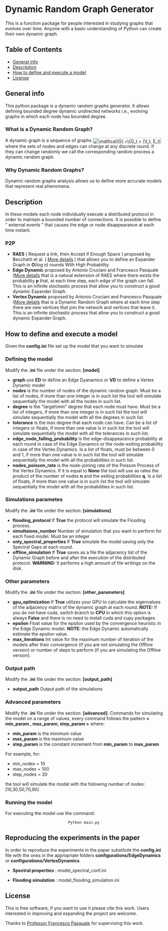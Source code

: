 

# Dynamic Random Graph Generator

 This is a function package for people interested in studying graphs that evolves over time. Anyone with a basic understanding of Python can create their own dynamic graph.






## Table of Contents 


- [General info](#General-info)
- [Description](#Description)
- [How to define and execute a model](#How-to-define-and-execute-a-model)
- [License](#License)


## General info
This python package is a dynamic random graphs generator. It allows defining bounded degree dynamic undirected networks i.e., evolving graphs in which each node has bounded degree.
### What is a Dynamic Random Graph?
A dynamic graph is a sequence of graphs <img src="https://bit.ly/35x8Ux6" align="center" border="0" alt="\mathcal{G} =\{G_t = (V_t, E_t) \,:\, t \in \mathbb{N}\}" width="219" height="18" />
where the sets of nodes and edges
can change at any discrete round. If they can change randomly we call the
corresponding random process a dynamic random graph.

### Why Dynamic Random Graphs?
Dynamic random graphs analysis allows us to define more accurate models that represent real phenomena.

## Description
In these models each node individually execute a distributed protocol in order to maintain a bounded number of connections.
It is possible to define " external events " that causes the edge or node disappearance at each time instant.


### P2P  
- **RAES** ( Request a link, then Accept if Enough Space ) proposed by Becchetti et al. 
( [More details](https://arxiv.org/abs/1811.10316) ) that allows you to define an Expander Graph in **O**(log n) rounds With High Probability.
- **Edge Dynamic** proposed by Antonio Cruciani and Francesco Pasquale ([More details](link_paper)  that is a natural extension of RAES where there exists the probability **p** that, at each time step, each edge of the graph can fall. This is an infinite stochastic process that allow you to construct a good dynamic Expander Graph. 
- **Vertex Dynamic** proposed by Antonio Cruciani and Francesco Pasquale ([More details](link_paper)  that is a Dynamic Random Graph where at each time step there are new vertices that join the network and vertices that leave it. This is an infinite stochastic process that allow you to construct a good dynamic Expander Graph.

## How to define and execute a model
Given the **config.ini** file set up the model that you want to simulate

### Defining the model
Modify the **.ini** file under the section: **[model]**
* **graph** use **ED** to define an Edge Dyanamics or **VD** to define a Vertex Dynamic model
* **nodes** is the number of nodes of the dynamic random graph. Must be a list of nodes, if more than one integer is in such list the tool will simulate sequentially the model with all the nodes in such list.
* **degree** is the "target\min" degree that each node must have. Must be a list of integers, if more than one integer is in such list the tool will simulate sequentially the model with all the degrees in such list. 
* **tolerance** is the max degree that each node can have. Can be a list of integers or floats, if more than one value is in such list the tool will simulate sequentially the model with all the tolerances in such list.
* **edge_node_falling_probability** is the edge-disappearance probability at each round in case of the Edge Dynamics or the node-exiting probability in case of the Vertex Dynamics. Is a list of floats, must be between 0 and 1, if more than one value is in such list the tool will simulate sequentially the model with all the probabilities in such list.
* **nodes_poisson_rate** is the node-joining rate of the Poisson Process of the Vertex Dynamics. If it is equal to **None** the tool will use as rates the product of the number of nodes **n** and the exiting probabilities **q**. Is a list of floats, if more than one value is in such list the tool will simulate sequentially the model with all the probabilities in such list.

### Simulations parametes
Modify the **.ini** file under the section: **[simulations]**
* **flooding_protocol** If **True** the protocol will simulate the Flooding process.
* **simultaions_number**  Number of simulation that you want to perform for each fixed model. Must be an integer
* **only_spectral_properties** If **True** simulate the model saving only the Spectral Gaps at each round.
* **offline_simulation** If **True** saves as a file the adjacency list of the Dynamic Graph before and after the execution of the distributed protocol. **WARNING:** It performs a high amount of file writings on the disk.

### Other parameters
Modify the **.ini** file under the section: **[other_parameters]**
* **gpu_optimization** If **True** utilizes your GPU to calculate the eigenvalues of the adjacency matrix of the dynamic graph at each round. **NOTE:** If you do not have cuda, switch branch to **CPU** in which this option is always **False** and there is no need to install cuda and cupy packages.  
* **epsilon** Float value for the epsilon used by the convergence heuristic in the Edge Dynamic model. **NOTE:** the Edge Dynamic automatically estimate the epsilon value.
* **max_iterations** Int value for the maximum number of iteration of the models after their convergence (if you are not simulating the Offline version) or number of steps to perform (if you are simulating the Offline version).

### Output path
Modify the **.ini** file under the section: **[output_path]**
* **output_path** Output path of the simulations 

### Advanced parameters
Modify the **.ini** file under the section: **[advanced]**. Commands for simulating the model on a range of values, every command follows the pattern **< min_param , max_param, step_param >** where:
* **min_param** is the minimum value
* **max_param** is the maximum value 
* **step_param** is the constant increment from **min_param** to **max_param** 

For example, for:
  * min_nodes = 10
  * max_nodes = 100
  * step_nodes = 20

the tool will simulate the model with the following number of nodes:  [10,30,50,70,90]
    
### Running the model
For executing the model use the command:

                                Python main.py

## Reproducing the experiments in the paper
In order to reproduce the experiments in the paper substitute the **config.ini** file with the ones in the appropriate folders **configurations/EdgeDynamics** or  **configurations/VertexDynamics**.
* **Spectral properties** : model_spectral_conf.ini
  
* **Flooding simulation** : model_flooding_simulation.ini

## License
This is free software, if you want to use it please cite this work.
Users interested in improving and expanding the project are welcome.

Thanks to [Professor Francesco Pasquale](http://www.mat.uniroma2.it/~pasquale/) for supervising this work.
